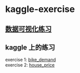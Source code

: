 # kaggle-exercise
## [数据可视化练习](https://github.com/BrainCai/kaggle-exercise/tree/master/data-visualization)

## kaggle 上的练习
exercise 1: [bike_demand](https://github.com/BrainCai/kaggle-exercise/tree/master/bike_demand)<br>
exercise 2: [house_price](https://github.com/BrainCai/kaggle-exercise/tree/master/hous_price)
